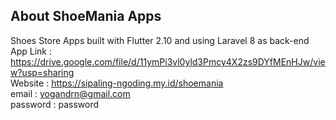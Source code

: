 ## About ShoeMania Apps
Shoes Store Apps built with Flutter 2.10 and using  Laravel 8 as back-end
<br/>
App Link : https://drive.google.com/file/d/11ymPi3vl0yld3Pmcy4X2zs9DYfMEnHJw/view?usp=sharing
<br/>
Website : https://sipaling-ngoding.my.id/shoemania
<br/>
email : yogandrn@gmail.com
<br/>
password : password
